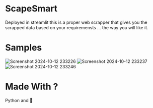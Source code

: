 # ScapeSmart
Deployed in streamlit this is a proper web scrapper that gives you the scrapped data based on your requiremensts ... the way you will like it. 

# Samples
![Screenshot 2024-10-12 233226](https://github.com/user-attachments/assets/c9d7b9a9-d489-41b4-9b19-e00726454216)
![Screenshot 2024-10-12 233237](https://github.com/user-attachments/assets/dc8e93c6-1b22-4caa-b100-0a2b48401551)
![Screenshot 2024-10-12 233246](https://github.com/user-attachments/assets/7058d586-3129-4738-9bf5-a6739675b5e7)


# Made With ? 
Python and 💙
